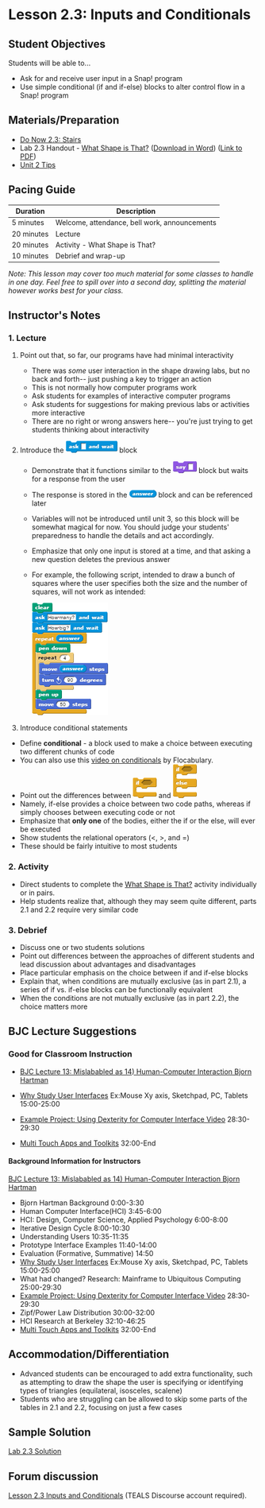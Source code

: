 # Lesson 2.3: Inputs and Conditionals

## Student Objectives

Students will be able to...

- Ask for and receive user input in a Snap! program
- Use simple conditional (if and if-else) blocks to alter control flow in a Snap! program

## Materials/Preparation

- [Do Now 2.3: Stairs](do_now_23.md)
- Lab 2.3 Handout - [What Shape is That?](lab_23.md) ([Download in Word](https://github.com/TEALSK12/introduction-to-computer-science/raw/master/Unit%202%20Word/Lab%202.3%20What%20Shape%20Is%20That.docx)) ([Link to PDF](https://github.com/TEALSK12/introduction-to-computer-science/raw/master/Unit%202%20PDF/Lab%202.3%20What%20Shape%20Is%20That.pdf))
- [Unit 2 Tips](unit_2_tips.md)

## Pacing Guide

| Duration   | Description                                   |
| ---------- | --------------------------------------------- |
| 5 minutes  | Welcome, attendance, bell work, announcements |
| 20 minutes | Lecture                                       |
| 20 minutes | Activity - What Shape is That?                |
| 10 minutes | Debrief and wrap-up                           |

_Note: This lesson may cover too much material for some classes to handle in one day.  Feel free to spill over into a second day, splitting the material however works best for your class._

## Instructor's Notes

### 1.  Lecture

1. Point out that, so far, our programs have had minimal interactivity

    - There was _some_ user interaction in the shape drawing labs, but no back and forth-- just pushing a key to trigger an action
    - This is not normally how computer programs work
    - Ask students for examples of interactive computer programs
    - Ask students for suggestions for making previous labs or activities more interactive
    - There are no right or wrong answers here-- you're just trying to get students thinking about interactivity

2. Introduce the ![Ask Block](ask.png) block

    - Demonstrate that it functions similar to the ![Say Block](say.png) block but waits for a response from the user
    - The response is stored in the ![Answer Block](answer.png) block and can be referenced later
    - Variables will not be introduced until unit 3, so this block will be somewhat magical for now.  You should judge your students' preparedness to handle the details and act accordingly.
    - Emphasize that only one input is stored at a time, and that asking a new question deletes the previous answer
    - For example, the following script, intended to draw a bunch of squares where the user specifies both the size and the number of squares, will not work as intended:

      ![Draw Squares Example Code](draw%20squares.png)

3. Introduce conditional statements

- Define **conditional** - a block used to make a choice between executing two different chunks of code
- You can also use this [video on conditionals](https://www.flocabulary.com/unit/coding-conditionals/) by Flocabulary.
- Point out the differences between ![If Block](if.png) and ![If Else Block](if-else.png)
- Namely, if-else provides a choice between two code paths, whereas if simply chooses between executing code or not
- Emphasize that **only one** of the bodies, either the if or the else, will ever be executed
- Show students the relational operators (<, >, and =)
- These should be fairly intuitive to most students

### 2. Activity

- Direct students to complete the [What Shape is That?](lab_23.md) activity individually or in pairs.
- Help students realize that, although they may seem quite different, parts 2.1 and 2.2 require very similar code

### 3.  Debrief

- Discuss one or two students solutions
- Point out differences between the approaches of different students and lead discussion about advantages and disadvantages
- Place particular emphasis on the choice between if and if-else blocks
- Explain that, when conditions are mutually exclusive (as in part 2.1), a series of if vs. if-else blocks can be functionally equivalent
- When the conditions are not mutually exclusive (as in part 2.2), the choice matters more

## BJC Lecture Suggestions

### Good for Classroom Instruction

- [BJC Lecture 13: Mislababled as 14) Human-Computer Interaction Bjorn Hartman](https://www.youtube.com/watch?v=3VZ7D01T2Yc)

- [Why Study User Interfaces](http://www.youtube.com/watch?v=3VZ7D01T2Yc&t=15m0s)
Ex:Mouse Xy axis, Sketchpad, PC, Tablets 15:00-25:00
- [Example Project: Using Dexterity for Computer Interface Video](http://www.youtube.com/watch?v=3VZ7D01T2Yc&t=28m30s) 28:30-29:30
- [Multi Touch Apps and Toolkits](http://www.youtube.com/watch?v=3VZ7D01T2Yc&t=32m0s) 32:00-End

#### Background Information for Instructors

[BJC Lecture 13: Mislababled as 14) Human-Computer Interaction Bjorn Hartman](https://www.youtube.com/watch?v=3VZ7D01T2Yc)

- Bjorn Hartman Background 0:00-3:30
- Human Computer Interface(HCI) 3:45-6:00
- HCI: Design, Computer Science, Applied Psychology 6:00-8:00
- Iterative Design Cycle 8:00-10:30
- Understanding Users 10:35-11:35
- Prototype Interface Examples 11:40-14:00
- Evaluation (Formative, Summative) 14:50
- [Why Study User Interfaces](http://www.youtube.com/watch?v=3VZ7D01T2Yc&t=15m0s)
Ex:Mouse Xy axis, Sketchpad, PC, Tablets 15:00-25:00
- What had changed? Research: Mainframe to Ubiquitous Computing 25:00-29:30
- [Example Project: Using Dexterity for Computer Interface Video](http://www.youtube.com/watch?v=3VZ7D01T2Yc&t=28m30s) 28:30-29:30
- Zipf/Power Law Distribution 30:00-32:00
- HCI Research at Berkeley 32:10-46:25
- [Multi Touch Apps and Toolkits](http://www.youtube.com/watch?v=3VZ7D01T2Yc&t=32m0s) 32:00-End

## Accommodation/Differentiation

- Advanced students can be encouraged to add extra functionality, such as attempting to draw the shape the user is specifying or identifying types of triangles (equilateral, isosceles, scalene)
- Students who are struggling can be allowed to skip some parts of the tables in 2.1 and 2.2, focusing on just a few cases

## Sample Solution

[Lab 2.3 Solution](https://www.tealsk12.org/intro-to-computer-science-sample-solutions/)

## Forum discussion

[Lesson 2.3 Inputs and Conditionals](
http://forums.tealsk12.org/c/intro-unit-2-loops/lesson-2-3-inputs-and-conditionals) (TEALS Discourse account required).</a>
